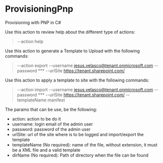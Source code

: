 # ProvisioningPnp
Provisioning with PNP in C#

Use this action to review help about the different type of actions:
> --action help

Use this action to generate a Template to Upload with the following commands:
> --action export --username jesus.velasco@tenant.onmicrosoft.com --password *** --urlSite https://tenant.sharepoint.com/

Use this action to apply a template to site with the following commands:
> --action import --username jesus.velasco@tenant.onmicrosoft.com --password *** --urlSite https://tenant.sharepoint.com/ --templateName manifest


The params that can be use, be the following:
 - action: action to be do it
 - username: login email of the admin user
 - password: password of the admin user
 - urlSite: url of the site where is to be logged and import/export the template
 - templateName (No required): name of the file, without extension, it must be a XML file and a valid template
 - dirName (No required): Path of directory when the file can be found
